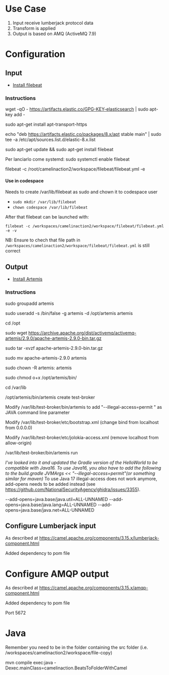 # Use Case

1. Input receive lumberjack protocol data
2. Transform is applied
3. Output is based on AMQ (ActiveMQ 7.9)

# Configuration

## Input

 - [Install filebeat](https://www.elastic.co/guide/en/beats/filebeat/current/setup-repositories.html)

### Instructions

wget -qO - https://artifacts.elastic.co/GPG-KEY-elasticsearch | sudo apt-key add -

sudo apt-get install apt-transport-https

echo "deb https://artifacts.elastic.co/packages/8.x/apt stable main" | sudo tee -a /etc/apt/sources.list.d/elastic-8.x.list

sudo apt-get update && sudo apt-get install filebeat

Per lanciarlo come systemd: sudo systemctl enable filebeat

filebeat -c /root/camelinaction2/workspace/filebeat/filebeat.yml -e

#### Use in codespace

Needs to create /var/lib/filebeat as sudo and chown it to codespace user

 - `sudo mkdir /var/lib/filebeat`
 - `chown codespace /var/lib/filebeat`

After that filebeat can be launched with:

`filebeat -c /workspaces/camelinaction2/workspace/filebeat/filebeat.yml -e -v`

NB: Ensure to chech that file path in `/workspaces/camelinaction2/workspace/filebeat/filebeat.yml` is still correct

## Output

 - [Install Artemis](https://medium.com/@hasnat.saeed/setup-activemq-artemis-on-ubuntu-18-04-76bb4975308b)

### Instructions

sudo groupadd artemis

sudo useradd -s /bin/false -g artemis -d /opt/artemis artemis

cd /opt

sudo wget https://archive.apache.org/dist/activemq/activemq-artemis/2.9.0/apache-artemis-2.9.0-bin.tar.gz

sudo tar -xvzf apache-artemis-2.9.0-bin.tar.gz

sudo mv apache-artemis-2.9.0 artemis

sudo chown -R artemis: artemis

sudo chmod o+x /opt/artemis/bin/

cd /var/lib

/opt/artemis/bin/artemis create test-broker

Modify /var/lib/test-broker/bin/artemis to add "--illegal-access=permit \" as JAVA command line parameter

Modify /var/lib/test-broker/etc/bootstrap.xml (change bind from localhost from 0.0.0.0)

Modify /var/lib/test-broker/etc/jolokia-access.xml (remove localhost from allow-origin)

/var/lib/test-broker/bin/artemis run

*I've looked into it and updated the Gradle version of the HelloWorld to be compatible with Java16.
To use Java16, you also have to add the following to the build.gradle JVMArgs << "--illegal-access=permit"(or something similar for maven)*
To use Java 17 illegal-access does not work anymore, add-opens needs to be added instead (see https://github.com/NationalSecurityAgency/ghidra/issues/3355).

--add-opens=java.base/java.util=ALL-UNNAMED
--add-opens=java.base/java.lang=ALL-UNNAMED
--add-opens=java.base/java.net=ALL-UNNAMED

## Configure Lumberjack input

As described at https://camel.apache.org/components/3.15.x/lumberjack-component.html

Added dependency to pom file

# Configure AMQP output

As described at https://camel.apache.org/components/3.15.x/amqp-component.html

Added dependency to pom file

Port 5672

# Java

Remember you need to be in the folder containing the src folder (i.e. /workspaces/camelinaction2/workspace/file-copy)

mvn compile exec:java -Dexec.mainClass=camelinaction.BeatsToFolderWithCamel